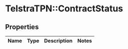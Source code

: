 # TelstraTPN::ContractStatus

## Properties
Name | Type | Description | Notes
------------ | ------------- | ------------- | -------------


